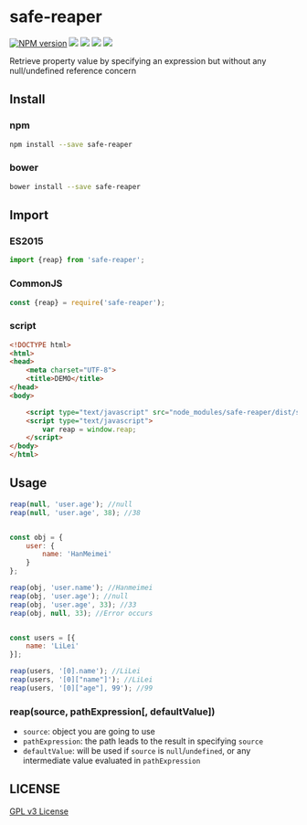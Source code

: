 safe-reaper
================

[![NPM version][npm-image]][npm-url]
![][travis-url]
![][david-url]
![][dt-url]
![][license-url]

Retrieve property value by specifying an expression but without any null/undefined reference concern

## Install ##

### npm ###

```bash
npm install --save safe-reaper
```

### bower ###

```bash
bower install --save safe-reaper
```

## Import ##

### ES2015 ###

```javascript
import {reap} from 'safe-reaper';
```

### CommonJS ###

```javascript
const {reap} = require('safe-reaper');
```

### script ###

```html
<!DOCTYPE html>
<html>
<head>
    <meta charset="UTF-8">
    <title>DEMO</title>
</head>
<body>

    <script type="text/javascript" src="node_modules/safe-reaper/dist/safereaper.min.js"></script>
    <script type="text/javascript">
        var reap = window.reap;
    </script>
</body>
</html>
```

## Usage ##

```javascript
reap(null, 'user.age'); //null
reap(null, 'user.age', 38); //38


const obj = {
    user: {
        name: 'HanMeimei'
    }
};

reap(obj, 'user.name'); //Hanmeimei
reap(obj, 'user.age'); //null
reap(obj, 'user.age', 33); //33
reap(obj, null, 33); //Error occurs


const users = [{
    name: 'LiLei'
}];

reap(users, '[0].name'); //LiLei
reap(users, '[0]["name"]'); //LiLei
reap(users, '[0]["age"], 99'); //99
```

### reap(source, pathExpression[, defaultValue]) ###

- `source`: object you are going to use
- `pathExpression`: the path leads to the result in specifying `source`
- `defaultValue`: will be used if `source` is `null`/`undefined`, or any intermediate value evaluated in `pathExpression`


## LICENSE ##

[GPL v3 License](https://raw.githubusercontent.com/leftstick/safe-reaper/master/LICENSE)


[npm-url]: https://npmjs.org/package/safe-reaper
[npm-image]: https://badge.fury.io/js/safe-reaper.png
[travis-url]:https://api.travis-ci.org/leftstick/safe-reaper.svg?branch=master
[david-url]: https://david-dm.org/leftstick/safe-reaper.png
[dt-url]:https://img.shields.io/npm/dt/safe-reaper.svg
[license-url]:https://img.shields.io/npm/l/safe-reaper.svg